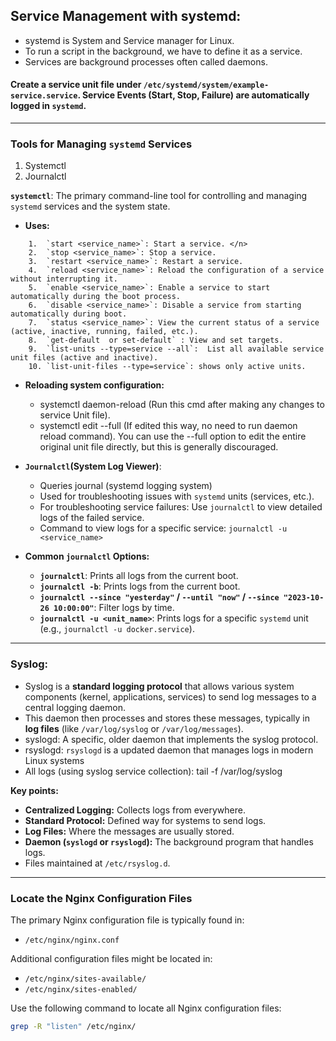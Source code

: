 ## Service Management with systemd:
- systemd is System and Service manager for Linux.
- To run a script in the background, we have to define it as a service.
- Services are background processes often called daemons. 

#### Create a service unit file under `/etc/systemd/system/example-service.service`. Service Events (Start, Stop, Failure) are automatically logged in `systemd`.
---

### Tools for Managing `systemd` Services
1. Systemctl
2. Journalctl

**`systemctl`**: The primary command-line tool for controlling and managing `systemd` services and the system state.

* **Uses:**
```
    1.  `start <service_name>`: Start a service. </n>
    2.  `stop <service_name>`: Stop a service.
    3.  `restart <service_name>`: Restart a service.
    4.  `reload <service_name>`: Reload the configuration of a service without interrupting it.
    5.  `enable <service_name>`: Enable a service to start automatically during the boot process.
    6.  `disable <service_name>`: Disable a service from starting automatically during boot.
    7.  `status <service_name>`: View the current status of a service (active, inactive, running, failed, etc.).
    8.  `get-default  or set-default` : View and set targets.
    9.  `list-units --type=service --all`:  List all available service unit files (active and inactive).
    10. `list-unit-files --type=service`: shows only active units.
```

 * **Reloading system configuration:**
    - systemctl daemon-reload (Run this cmd after making any changes to service Unit file).
    - systemctl edit <service-name> --full (If edited this way, no need to run daemon reload command). 
      You can use the --full option to edit the entire original unit file directly, but this is generally discouraged.

* **`Journalctl`(System Log Viewer)**: 
    * Queries journal (systemd logging system)
    * Used for troubleshooting issues with `systemd` units (services, etc.).
    * For troubleshooting service failures: Use `journalctl` to view detailed logs of the failed service.
    * Command to view logs for a specific service: `journalctl -u <service_name>`

* **Common `journalctl` Options:**
    * **`journalctl`**: Prints all logs from the current boot.
    * **`journalctl -b`**: Prints logs from the current boot.
    * **`journalctl --since "yesterday"` / `--until "now"` / `--since "2023-10-26 10:00:00"`**: Filter logs by time.
    * **`journalctl -u <unit_name>`**: Prints logs for a specific `systemd` unit (e.g., `journalctl -u docker.service`).

---
### Syslog:

- Syslog is a **standard logging protocol** that allows various system components (kernel, applications, services) to send log messages to a central logging daemon. 
- This daemon then processes and stores these messages, typically in **log files** (like `/var/log/syslog` or `/var/log/messages`).
- syslogd: A specific, older daemon that implements the syslog protocol.
- rsyslogd: `rsyslogd` is a updated daemon that manages logs in modern Linux systems
- All logs (using syslog service collection): tail -f /var/log/syslog

**Key points:**
* **Centralized Logging:** Collects logs from everywhere.
* **Standard Protocol:** Defined way for systems to send logs.
* **Log Files:** Where the messages are usually stored.
* **Daemon (`syslogd` or `rsyslogd`):** The background program that handles logs.
* Files maintained at `/etc/rsyslog.d`.

---
### Locate the Nginx Configuration Files
The primary Nginx configuration file is typically found in:
- `/etc/nginx/nginx.conf`

Additional configuration files might be located in:
- `/etc/nginx/sites-available/`
- `/etc/nginx/sites-enabled/`

Use the following command to locate all Nginx configuration files:
```bash
grep -R "listen" /etc/nginx/
```
